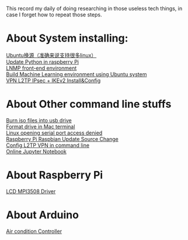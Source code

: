 This record my daily of doing researching in those useless tech things, in case I forget how to repeat those steps.

# About System installing:
[Ubuntu换源（准确来说支持很多linux）](./Ubuntu_source_alter.md) <br />
[Update Python in raspberry Pi](./Update_Python_in_raspberry_Pi.md) <br />
[LNMP front-end environment](./Install_LEMP/LNMP_front-end_environment.md) <br />
[Build Machine Learning environment using Ubuntu system](./Build_Machine_Learning_environment_using_Ubuntu_system.md) <br />
[VPN L2TP IPsec + IKEv2 Install&Config]() <br />

# About Other command line stuffs
[Burn iso files into usb drive](./Burn_iso_files_into_usb_drive.md) <br />
[Format drive in Mac terminal](./Format_drive_in_Mac_terminal.md) <br />
[Linux opening serial port access denied](./Linux_opening_serial_port_access_denied.md) <br />
[Raspberry Pi Raspbian Update Source Change](./Raspberry_Pi_Raspbian_source_change.md) <br />
[Config L2TP VPN in command line]() <br />
[Online Jupyter Notebook](./Online_Jupyter_Notebook.md) <br />

# About Raspberry Pi
[LCD MPI3508 Driver](./LCD_MPI3508_Driver.md) <br />

# About Arduino
[Air condition Controller]() <br />